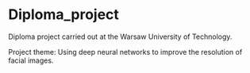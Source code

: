 # Diploma_project
Diploma project carried out at the Warsaw University of Technology.

Project theme: Using deep neural networks to improve the resolution of facial images.
